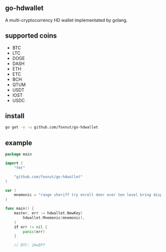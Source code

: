 ## go-hdwallet

A multi-cryptocurrency HD wallet implementated by golang.

## supported coins

- BTC
- LTC
- DOGE
- DASH
- ETH
- ETC
- BCH
- QTUM
- USDT
- IOST
- USDC

## install

```sh
go get -v -u github.com/foxnut/go-hdwallet
```

## example

```go
package main

import (
    "fmt"

    "github.com/foxnut/go-hdwallet"
)

var (
    mnemonic = "range sheriff try enroll deer over ten level bring display stamp recycle"
)

func main() {
    master, err := hdwallet.NewKey(
        hdwallet.Mnemonic(mnemonic),
    )
    if err != nil {
        panic(err)
    }

    // BTC: 1AwEPf